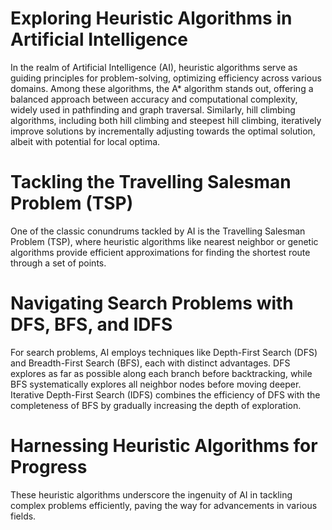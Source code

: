 # Exploring Heuristic Algorithms in Artificial Intelligence

In the realm of Artificial Intelligence (AI), heuristic algorithms serve as guiding principles for problem-solving, optimizing efficiency across various domains. Among these algorithms, the A* algorithm stands out, offering a balanced approach between accuracy and computational complexity, widely used in pathfinding and graph traversal. Similarly, hill climbing algorithms, including both hill climbing and steepest hill climbing, iteratively improve solutions by incrementally adjusting towards the optimal solution, albeit with potential for local optima. 

# Tackling the Travelling Salesman Problem (TSP)

One of the classic conundrums tackled by AI is the Travelling Salesman Problem (TSP), where heuristic algorithms like nearest neighbor or genetic algorithms provide efficient approximations for finding the shortest route through a set of points.

# Navigating Search Problems with DFS, BFS, and IDFS

For search problems, AI employs techniques like Depth-First Search (DFS) and Breadth-First Search (BFS), each with distinct advantages. DFS explores as far as possible along each branch before backtracking, while BFS systematically explores all neighbor nodes before moving deeper. Iterative Depth-First Search (IDFS) combines the efficiency of DFS with the completeness of BFS by gradually increasing the depth of exploration.

# Harnessing Heuristic Algorithms for Progress

These heuristic algorithms underscore the ingenuity of AI in tackling complex problems efficiently, paving the way for advancements in various fields.
